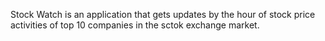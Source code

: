 Stock Watch is an application that gets updates by the hour of stock price activities of top 10 companies in the sctok exchange market.